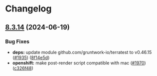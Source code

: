 # Changelog

## [8.3.14](https://github.com/camunda/camunda-platform-helm/compare/camunda-platform-8.3-v8.3.13...camunda-platform-8.3-v8.3.14) (2024-06-19)


### Bug Fixes

* **deps:** update module github.com/gruntwork-io/terratest to v0.46.15 ([#1935](https://github.com/camunda/camunda-platform-helm/issues/1935)) ([8f14e5d](https://github.com/camunda/camunda-platform-helm/commit/8f14e5d385680af5daace92da5fe9d9cd8f89ce4))
* **openshift:** make post-render script compatible with mac ([#1970](https://github.com/camunda/camunda-platform-helm/issues/1970)) ([c326f48](https://github.com/camunda/camunda-platform-helm/commit/c326f4892f3728fd3e9f8bfe72db9beb219f6b5e))
